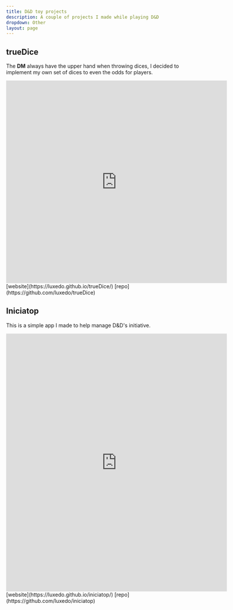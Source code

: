 ```yaml
---
title: D&D toy projects
description: A couple of projects I made while playing D&D
dropdown: Other
layout: page
---
```

## trueDice
The **DM** always have the upper hand when throwing dices, I decided to implement
my own set of dices to even the odds for players.

<center><iframe src="https://luxedo.github.io/trueDice/" width="600" height="550" frameBorder="0"></iframe></center>
[website](https://luxedo.github.io/trueDice/)
[repo](https://github.com/luxedo/trueDice)

## Iniciatop
This is a simple app I made to help manage D&D's initiative.

<center><iframe src="https://luxedo.github.io/iniciatop/" width="600" height="700" frameBorder="0"></iframe></center>
[website](https://luxedo.github.io/iniciatop/)
[repo](https://github.com/luxedo/iniciatop)

